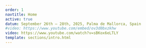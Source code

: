 ```yaml
---
order: 1
navtitle: Home
active: true
datum: September 26th – 28th, 2025, Palma de Mallorca, Spain
#video: https://www.youtube.com/embed/ov3d0bxzkhw
video: https://www.youtube.com/watch?v=sBKox6eLTLY
template: sections/intro.html
---
```

